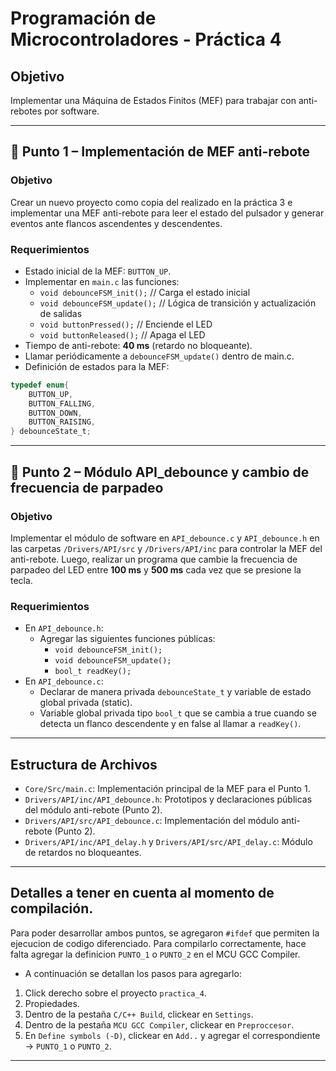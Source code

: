 
# Programación de Microcontroladores - Práctica 4

## Objetivo
Implementar una Máquina de Estados Finitos (MEF) para trabajar con anti-rebotes por software.

---
## 🎯 Punto 1 – Implementación de MEF anti-rebote

### Objetivo
Crear un nuevo proyecto como copia del realizado en la práctica 3 e implementar una MEF anti-rebote para leer el estado del pulsador y generar eventos ante flancos ascendentes y descendentes.

### Requerimientos
- Estado inicial de la MEF: `BUTTON_UP`.
- Implementar en `main.c` las funciones:
    - `void debounceFSM_init();`  // Carga el estado inicial
    - `void debounceFSM_update();` // Lógica de transición y actualización de salidas
    - `void buttonPressed();`      // Enciende el LED
    - `void buttonReleased();`     // Apaga el LED
- Tiempo de anti-rebote: **40 ms** (retardo no bloqueante).
- Llamar periódicamente a `debounceFSM_update()` dentro de main.c.
- Definición de estados para la MEF:
```c
typedef enum{
    BUTTON_UP,
    BUTTON_FALLING,
    BUTTON_DOWN,
    BUTTON_RAISING,
} debounceState_t;
```

---
## 🎯 Punto 2 – Módulo API_debounce y cambio de frecuencia de parpadeo

### Objetivo
Implementar el módulo de software en `API_debounce.c` y `API_debounce.h` en las carpetas `/Drivers/API/src` y `/Drivers/API/inc` para controlar la MEF del anti-rebote. Luego, realizar un programa que cambie la frecuencia de parpadeo del LED entre **100 ms** y **500 ms** cada vez que se presione la tecla.

### Requerimientos
- En `API_debounce.h`:
    - Agregar las siguientes funciones públicas:
        - `void debounceFSM_init();`
        - `void debounceFSM_update();`
        - `bool_t readKey();`
- En `API_debounce.c`:
    - Declarar de manera privada `debounceState_t` y variable de estado global privada (static).
    - Variable global privada tipo `bool_t` que se cambia a true cuando se detecta un flanco descendente y en false al llamar a `readKey()`.

---
## Estructura de Archivos
- `Core/Src/main.c`: Implementación principal de la MEF para el Punto 1.
- `Drivers/API/inc/API_debounce.h`: Prototipos y declaraciones públicas del módulo anti-rebote (Punto 2).
- `Drivers/API/src/API_debounce.c`: Implementación del módulo anti-rebote (Punto 2).
- `Drivers/API/inc/API_delay.h` y `Drivers/API/src/API_delay.c`: Módulo de retardos no bloqueantes.

---
## Detalles a tener en cuenta al momento de compilación.
Para poder desarrollar ambos puntos, se agregaron `#ifdef` que permiten la ejecucion de codigo diferenciado.
Para compilarlo correctamente, hace falta agregar la definicion `PUNTO_1` o `PUNTO_2` en el MCU GCC Compiler.
- A continuación se detallan los pasos para agregarlo: 
1. Click derecho sobre el proyecto `practica_4`.
2. Propiedades.
3. Dentro de la pestaña `C/C++ Build`, clickear en `Settings`.
4. Dentro de la pestaña `MCU GCC Compiler`, clickear en `Preproccesor`.
5. En `Define symbols (-D)`, clickear en `Add..` y agregar el correspondiente -> `PUNTO_1` o `PUNTO_2`.

---